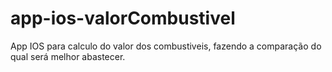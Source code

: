 # app-ios-valorCombustivel

App IOS para calculo do valor dos combustiveis,
fazendo a comparação do qual será melhor abastecer.
